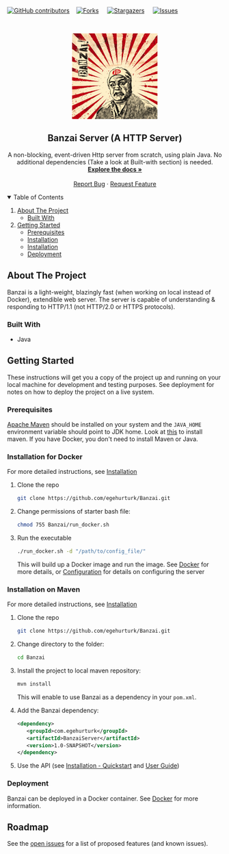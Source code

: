 <!--
*** Thanks for checking out the Best-README-Template. If you have a suggestion
*** that would make this better, please fork the repo and create a pull request
*** or simply open an issue with the tag "enhancement".
*** Thanks again! Now go create something AMAZING! :D
***
***
***
*** To avoid retyping too much info. Do a search and replace for the following:
*** github_username, repo_name, twitter_handle, email, project_title, project_description
-->



<!-- PROJECT SHIELDS -->
<!--
*** I'm using markdown "reference style" links for readability.
*** Reference links are enclosed in brackets [ ] instead of parentheses ( ).
*** See the bottom of this document for the declaration of the reference variables
*** for contributors-url, forks-url, etc. This is an optional, concise syntax you may use.
*** https://www.markdownguide.org/basic-syntax/#reference-style-links
-->
[![GitHub contributors](https://img.shields.io/github/contributors/egehurturk/HttpServer)](https://GitHub.com/egehurturk/HttpServer/graphs/contributors/)&nbsp;&nbsp;&nbsp;
[![Forks](https://img.shields.io/github/forks/egehurturk/HttpServer?style=social&label=Fork&maxAge=2592000)](https://GitHub.com/egehurturk/HttpServer/network/)
&nbsp;&nbsp;&nbsp;
[![Stargazers](https://img.shields.io/github/stars/egehurturk/HttpServer?style=social&label=Star&maxAge=2592000)](https://GitHub.com/egehurturk/HttpServer/stargazers/)
&nbsp;&nbsp;&nbsp;
[![Issues](https://img.shields.io/github/issues/egehurturk/HttpServer)](https://GitHub.com/egehurturk/HttpServer/issues/)
&nbsp;&nbsp;&nbsp;



<!-- PROJECT LOGO

-->



<!-- TABLE OF CONTENTS 
<details open="open">
  <summary><h2>Table of Contents</h2></summary>
  <ol>
    <li>
      <a href="#about-the-project">About The Project</a>
      <ul>
        <li><a href="#built-with">Built With</a></li>
      </ul>
    </li>
    <li>
      <a href="#getting-started">Getting Started</a>
      <ul>
        <li><a href="#prerequisites">Prerequisites</a></li>
        <li><a href="#installation">Installation</a></li>
        <li><a href="#configuration">Installation</a></li>
        <li><a href="#deployment">Deployment</a></li>
      </ul>
    </li>
  </ol>
</details>
-->

<!-- PROJECT LOGO -->
<br>
<p align="center">

   <a href="https://github.com/egehurturk/Banzai">
    <img src="external/banzai.jpg" alt="Banzai Logo" width="200" height="200">
  </a>
  <h2 align="center">Banzai Server (A HTTP Server)</h3>

  <p align="center">
    A non-blocking, event-driven Http server from scratch, using plain Java. No additional dependencies (Take a look at  Built-with section) is needed. 
    <br />
    <a href="https://github.com/egehurturk/Banzai/tree/main/docs"><strong>Explore the docs »</strong></a>
    <br />
    <br />
    <a href="https://github.com/egehurturk/Banzai/issues">Report Bug</a>
    ·
    <a href="https://github.com/egehurturk/Banzai/issues">Request Feature</a>
  </p>
</p>



<!-- TABLE OF CONTENTS -->
<details open="open">
  <summary>Table of Contents</summary>
  <ol>
    <li>
      <a href="#about-the-project">About The Project</a>
      <ul>
        <li><a href="#built-with">Built With</a></li>
      </ul>
    </li>
    <li>
      <a href="#getting-started">Getting Started</a>
      <ul>
        <li><a href="#prerequisites">Prerequisites</a></li>
        <li><a href="#installation">Installation</a></li>
        <li><a href="#configuration">Installation</a></li>
        <li><a href="#deployment">Deployment</a></li>
      </ul>
    </li>
  </ol>
</details>





<!-- ABOUT THE PROJECT -->
## About The Project
Banzai is a light-weight, blazingly fast (when working on local instead of Docker), extendible web server. The server is capable of understanding & responding to HTTP/1.1 (not HTTP/2.0 or HTTPS protocols). 


### Built With

* Java


<!-- GETTING STARTED -->
## Getting Started


These instructions will get you a copy of the project up and running on your local machine for development and testing purposes. See deployment for notes on how to deploy the project on a live system.


### Prerequisites

[Apache Maven](https://github.com/apache/maven) should be installed on your system and the `JAVA_HOME` environment variable should point to JDK home. Look at [this](https://maven.apache.org/install.html) to install maven. If you have Docker, you don't need to install Maven or Java.


### Installation for Docker
For more detailed instructions, see [Installation](docs/Installation%20and%20Quickstart.md)

1. Clone the repo
   ```sh
   git clone https://github.com/egehurturk/Banzai.git
   ```
2. Change permissions of starter bash file:
    ```sh
    chmod 755 Banzai/run_docker.sh
    ```

3. Run the executable
   ```sh
   ./run_docker.sh -d "/path/to/config_file/"
   ```
   This will build up a Docker image and run the image. 
   See [Docker](docs/Docker.md) for more details, or [Configuration](docs/Configuration.md) for details on configuring the server
   
### Installation on Maven
For more detailed instructions, see [Installation](docs/Installation%20and%20Quickstart.md)
1. Clone the repo
   ```sh
   git clone https://github.com/egehurturk/Banzai.git
   ```
2. Change directory to the folder:
    ```sh
    cd Banzai
    ```

3. Install the project to local maven repository:
   ```sh
   mvn install 
   ```
   This will enable to use Banzai as a dependency in your `pom.xml`. 
4. Add the Banzai dependency:
   ```xml
   <dependency>
      <groupId>com.egehurturk</groupId>
      <artifactId>BanzaiServer</artifactId>
      <version>1.0-SNAPSHOT</version>
   </dependency>
   ```
5.  Use the API (see [Installation - Quickstart](docs/Installation%20and%20Quickstart.md) and [User Guide](docs/User-Guide.md))
### Deployment
Banzai can be deployed in a Docker container. See [Docker](docs/Docker.md) for more information.

<!-- ROADMAP -->
## Roadmap

See the [open issues](https://github.com/egehurturk/HttpServer/issues) for a list of proposed features (and known issues).

